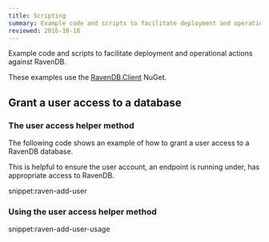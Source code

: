 ```yaml
---
title: Scripting
summary: Example code and scripts to facilitate deployment and operational actions against RavenDB.
reviewed: 2016-10-18
---
```


Example code and scripts to facilitate deployment and operational actions against RavenDB.

These examples use the [RavenDB.Client](https://www.nuget.org/packages/RavenDB.Client/) NuGet.


## Grant a user access to a database


### The user access helper method

The following code shows an example of how to grant a user access to a RavenDB database.

This is helpful to ensure the user account, an endpoint is running under, has appropriate access to RavenDB.

snippet:raven-add-user


### Using the user access helper method

snippet:raven-add-user-usage
